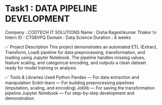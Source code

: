 # Task1 : DATA PIPELINE DEVELOPMENT
Company : CODTECH IT SOLUTIONS
Name : Disha Rageshkumar Thakor \n
Intern ID : CT08VPQ
Domain : Data Science
Duration : 4 weeks

✅ Project Description
This project demonstrates an automated ETL (Extract, Transform, Load) pipeline for data preprocessing, transformation, and loading using Jupyter Notebook. The pipeline handles missing values, feature scaling, and categorical encoding, and outputs a clean dataset ready for model training or analysis.

✅ Tools & Libraries Used
Python
    Pandas — For data extraction and manipulation
    Scikit-learn — For building preprocessing pipelines (imputation, scaling, and encoding)
    Joblib — For saving the transformation pipeline
    Jupyter Notebook — For step-by-step development and demonstration
    
